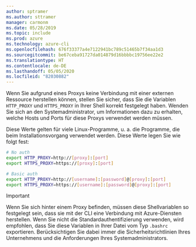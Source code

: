 ```yaml
---
author: sptramer
ms.author: sttramer
manager: carmonm
ms.date: 05/28/2019
ms.topic: include
ms.prod: azure
ms.technology: azure-cli
ms.openlocfilehash: 676f33377a4e7122941bc789c51465b7f34aa1d3
ms.sourcegitcommit: be67ceba91727da014879d16bbbbc19756ee22e2
ms.translationtype: HT
ms.contentlocale: de-DE
ms.lasthandoff: 05/05/2020
ms.locfileid: "82030882"
---
```

Wenn Sie aufgrund eines Proxys keine Verbindung mit einer externen Ressource herstellen können, stellen Sie sicher, dass Sie die Variablen `HTTP_PROXY` und `HTTPS_PROXY` in Ihrer Shell korrekt festgelegt haben. Wenden Sie sich an den Systemadministrator, um Informationen dazu zu erhalten, welche Hosts und Ports für diese Proxys verwendet werden müssen.

Diese Werte gelten für viele Linux-Programme, u. a. die Programme, die beim Installationsvorgang verwendet werden. Diese Werte legen Sie wie folgt fest:

```bash
# No auth
export HTTP_PROXY=http://[proxy]:[port]
export HTTPS_PROXY=https://[proxy]:[port]

# Basic auth
export HTTP_PROXY=http://[username]:[password]@[proxy]:[port]
export HTTPS_PROXY=https://[username]:[password]@[proxy]:[port]
```

> [!IMPORTANT]
> Wenn Sie sich hinter einem Proxy befinden, müssen diese Shellvariablen so festgelegt sein, dass sie mit der CLI eine Verbindung mit Azure-Diensten herstellen.
> Wenn Sie nicht die Standardauthentifizierung verwenden, wird empfohlen, dass Sie diese Variablen in Ihrer Datei vom Typ `.bashrc` exportieren.
> Berücksichtigen Sie dabei immer die Sicherheitsrichtlinien Ihres Unternehmens und die Anforderungen Ihres Systemadministrators.
